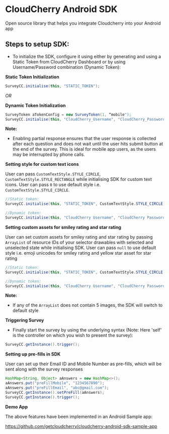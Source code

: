 # CloudCherry Android SDK
Open source library that helps you integrate Cloudcherry into your Android app

## Steps to setup SDK:

- To initialize the SDK, configure it using either by generating and using a Static Token from CloudCherry Dashboard or by using Username/Password combination (Dynamic Token):

**Static Token Initialization**

```Java
SurveyCC.initialise(this, "STATIC_TOKEN");
```

*OR*

**Dynamic Token Initialization**

```Java
SurveyToken aTokenConfig = new SurveyToken(1, “mobile");
SurveyCC.initialise(this, "CloudCherry_Username", "CloudCherry_Password", aTokenConfig);
```

**Note:**

- Enabling partial response ensures that the user response is collected after each question and does not wait until the user hits submit button at the end of the survey. This is ideal for mobile app users, as the users may be interrupted by phone calls.

**Setting style for custom text icons**

User can pass `CustomTextStyle.STYLE_CIRCLE`, `CustomTextStyle.STYLE_RECTANGLE` while initialising SDK for custom text icons. User can pass `0` to use default style i.e. `CustomTextStyle.STYLE_CIRCLE`.

```Java
//Static token:
SurveyCC.initialise(this, "STATIC_TOKEN", CustomTextStyle.STYLE_CIRCLE, null, null);

//Dynamic token:
SurveyCC.initialise(this, "CloudCherry Username", "CloudCherry Password”, SurveyToken iTokenConfig, CustomTextStyle.STYLE_CIRCLE, null, null);
```

**Setting custom assets for smiley rating and star rating**

User can set custom assets for smiley rating and star rating by passing `ArrayList` of resource IDs of your selector drawables with selected and unselected state while initialising SDK. User can pass `null` to use default style i.e. emoji unicodes for smiley rating and yellow star asset for star rating

```Java
//Static token:
SurveyCC.initialise(this, "STATIC_TOKEN", CustomTextStyle.STYLE_CIRCLE, aSmileyRatingSelector, aStarRatingSelector);

//Dynamic token:
SurveyCC.initialise(this, "CloudCherry Username", "CloudCherry Password”, SurveyToken iTokenConfig, CustomTextStyle.STYLE_CIRCLE, aSmileyRatingSelector, aStarRatingSelector);
```

**Note:**

- If any of the `ArrayList` does not contain 5 images, the SDK will switch to default style

**Triggering Survey**

- Finally start the survey by using the underlying syntax (Note: Here 'self' is the controller on which you wish to present the survey):

```Java
SurveyCC.getInstance().trigger();
```

**Setting up pre-fills in SDK**

User can set up their Email ID and Mobile Number as pre-fills, which will be sent along with the survey responses

```Java
HashMap<String, Object> aAnswers = new HashMap<>();
aAnswers.put("preFillMobile", "1234567890");
aAnswers.put("preFillEmail", "abc@gmail.com");
SurveyCC.getInstance().setPreFill(aAnswers);
SurveyCC.getInstance().trigger();
```

**Demo App**

The above features have been implemented in an Android Sample app:

https://github.com/getcloudcherry/cloudcherry-android-sdk-sample-app
